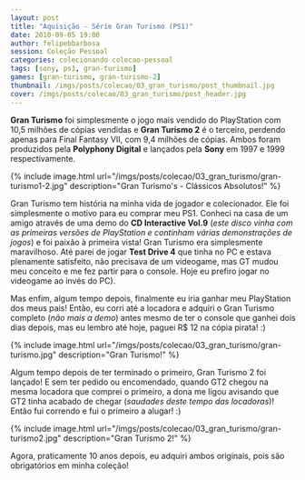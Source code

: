 ```yaml
---
layout: post
title: "Aquisição - Série Gran Turismo (PS1)"
date: 2010-09-05 19:00
author: felipebbarbosa
session: Coleção Pessoal
categories: colecionando colecao-pessoal
tags: [sony, ps1, gran-turismo]
games: [gran-turismo, gran-turismo-2]
thumbnail: /imgs/posts/colecao/03_gran_turismo/post_thumbnail.jpg
cover: /imgs/posts/colecao/03_gran_turismo/post_header.jpg
---
```


**Gran Turismo** foi simplesmente o jogo mais vendido do PlayStation com 10,5 milhões de cópias
vendidas e **Gran Turismo 2** é o terceiro, perdendo apenas para Final Fantasy VII, com 9,4 milhões
de cópias. Ambos foram produzidos pela **Polyphony Digital** e lançados pela **Sony** em 1997 e 1999
respectivamente.

<!--more-->

{% include image.html url="/imgs/posts/colecao/03_gran_turismo/gran-turismo1-2.jpg" description="Gran Turismo's - Clássicos Absolutos!" %}

Gran Turismo tem história na minha vida de jogador e colecionador. Ele foi simplesmente o motivo
para eu comprar meu PS1. Conheci na casa de um amigo através de uma demo do **CD Interactive Vol.9**
(_este disco vinha com as primeiras versões de PlayStation e continham várias demonstrações de jogos_)
e foi paixão à primeira vista! Gran Turismo era simplesmente maravilhoso. Até parei de jogar
**Test Drive 4** que tinha no PC e estava plenamente satisfeito, não precisava de um videogame,
mas GT mudou meu conceito e me fez partir para o console. Hoje eu prefiro jogar no videogame
ao invés do PC).

Mas enfim, algum tempo depois, finalmente eu iria ganhar meu PlayStation dos meus pais! Então, eu
corri até a locadora e adquiri o Gran Turismo completo (_não mais a demo_) antes mesmo de ter o
console que ganhei dois dias depois, mas eu lembro até hoje, paguei R\$ 12 na cópia pirata! :)

{% include image.html
  url="/imgs/posts/colecao/03_gran_turismo/gran-turismo.jpg"
  description="Gran Turismo!" %}

Algum tempo depois de ter terminado o primeiro, Gran Turismo 2 foi lançado! E sem ter pedido ou
encomendado, quando GT2 chegou na mesma locadora que comprei o primeiro, a dona me ligou avisando
que GT2 tinha acabado de chegar (_saudades deste tempo das locadoras_)! Então fui correndo e fui
o primeiro a alugar! :)

{% include image.html
  url="/imgs/posts/colecao/03_gran_turismo/gran-turismo2.jpg"
  description="Gran Turismo 2!" %}

Agora, praticamente 10 anos depois, eu adquiri ambos originais, pois são obrigatórios em minha
coleção!
